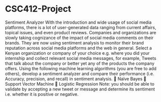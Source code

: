 # CSC412-Project
Sentiment Analyzer
With the introduction and wide usage of social media platforms, there is a lot of user-generated
data ranging from current affairs, topical issues, and even product reviews. Companies and
organizations are slowly taking cognizance of the impact of social media comments on their
brands. They are now using sentiment analysis to monitor their brand reputation across social
media platforms and the web in general.
Select a Kenyan organization or company of your choice e.g. where you did your internship and
collect relevant social media messages, for example, Tweets that talk about the company or
better yet any of the products the company offers.
Using the following machine learning algorithms (you are free to add others), develop a
sentiment analyzer and compare their performance (i.e. Accuracy, precision, and recall) in
sentiment analysis.
 Naïve Bayes
 Support Vector Machine
 Logistic Regression
Note: you should be able to validate by accepting a new tweet or message and determine its
sentiment i.e. whether it is positive or negative.

